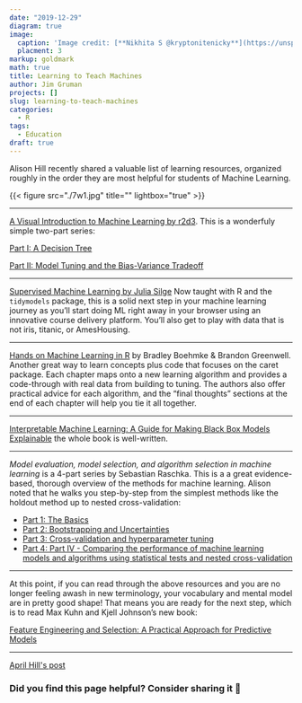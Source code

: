 ```yaml
---
date: "2019-12-29"
diagram: true
image: 
  caption: 'Image credit: [**Nikhita S @kryptonitenicky**](https://unsplash.com/photos/NsPDiPFTp4c)'
  placment: 3
markup: goldmark
math: true
title: Learning to Teach Machines
author: Jim Gruman
projects: []
slug: learning-to-teach-machines
categories:
  - R
tags:
  - Education
draft: true
---
```


Alison Hill recently shared a valuable list of learning resources, organized roughly in the order they are most helpful for students of Machine Learning. 

{{< figure src="./7w1.jpg" title="" lightbox="true" >}}

----

[A Visual Introduction to Machine Learning by r2d3](http://www.r2d3.us/visual-intro-to-machine-learning-part-1/). This is a wonderfuly simple two-part series:

[Part I: A Decision Tree](http://www.r2d3.us/visual-intro-to-machine-learning-part-1/)

[Part II: Model Tuning and the Bias-Variance Tradeoff](http://www.r2d3.us/visual-intro-to-machine-learning-part-2/)

----

[Supervised Machine Learning by Julia Silge](https://supervised-ml-course.netlify.com/)
Now taught with R and the `tidymodels` package, this is a solid next step in your machine learning journey as you’ll start doing ML right away in your browser using an innovative course delivery platform. You’ll also get to play with data that is not iris, titanic, or AmesHousing. 

----

[Hands on Machine Learning in R](https://bradleyboehmke.github.io/HOML/) by Bradley Boehmke & Brandon Greenwell. Another great way to learn concepts plus code that focuses on the caret package. Each chapter maps onto a new learning algorithm and provides a code-through with real data from building to tuning. The authors also offer practical advice for each algorithm, and the “final thoughts” sections at the end of each chapter will help you tie it all together.

----

[Interpretable Machine Learning: A Guide for Making Black Box Models Explainable](https://christophm.github.io/interpretable-ml-book/) the whole book is well-written.

----

*Model evaluation, model selection, and algorithm selection in machine learning* is a 4-part series by Sebastian Raschka. This is a a great evidence-based, thorough overview of the methods for machine learning. Alison noted that he walks you step-by-step from the simplest methods like the holdout method up to nested cross-validation:

- [Part 1: The Basics](https://sebastianraschka.com/blog/2016/model-evaluation-selection-part1.html)
- [Part 2: Bootstrapping and Uncertainties](https://sebastianraschka.com/blog/2016/model-evaluation-selection-part2.html)
- [Part 3: Cross-validation and hyperparameter tuning](https://sebastianraschka.com/blog/2016/model-evaluation-selection-part3.html)
- [Part 4: Part IV - Comparing the performance of machine learning models and algorithms using statistical tests and nested cross-validation](https://sebastianraschka.com/blog/2018/model-evaluation-selection-part4.html)

----

At this point, if you can read through the above resources and you are no longer feeling awash in new terminology, your vocabulary and mental model are in pretty good shape! That means you are ready for the next step, which is to read Max Kuhn and Kjell Johnson’s new book:

[Feature Engineering and Selection: A Practical Approach for Predictive Models](http://www.feat.engineering/)

------

[April Hill's post](https://alison.rbind.io/post/2019-12-23-learning-to-teach-machines-to-learn/)

### Did you find this page helpful? Consider sharing it 🙌



